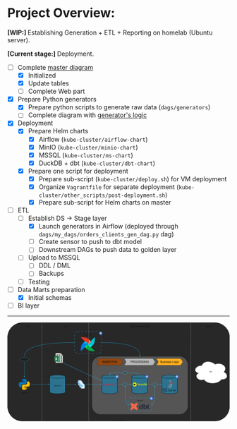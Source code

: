 # Project Overview:

<b> [WIP:] </b> Establishing Generation + ETL + Reporting on homelab (Ubuntu server).

<b> [Current stage:] </b> Deployment.

- [ ] Complete [master diagram](https://raw.githubusercontent.com/AntonMiniazev/ampere_project/refs/heads/master/project_images/ampere_project_structure.svg)
  - [x] Initialized
  - [x] Update tables
  - [ ] Complete Web part
- [x] Prepare Python generators
  - [x] Prepare python scripts to generate raw data (`dags/generators`)
  - [ ] Complete diagram with [generator's logic](https://raw.githubusercontent.com/AntonMiniazev/ampere_project/refs/heads/master/project_images/python_generator_script.svg)
- [x] Deployment
  - [x] Prepare Helm charts
    - [x] Airflow (`kube-cluster/airflow-chart`)
    - [x] MinIO (`kube-cluster/minio-chart`)
    - [x] MSSQL (`kube-cluster/ms-chart`)
    - [x] DuckDB + dbt (`kube-cluster/dbt-chart`)
  - [x] Prepare one script for deployment
    - [x] Prepare sub-script (`kube-cluster/deploy.sh`) for VM deployment
    - [x] Organize `Vagrantfile` for separate deployment (`kube-cluster/other_scripts/post-deployment.sh`)
    - [x] Prepare sub-script for Helm charts on master
- [ ] ETL
  - [ ] Establish DS → Stage layer
	  - [x] Launch generators in Airflow (deployed through `dags/my_dags/orders_clients_gen_dag.py` dag)
	  - [ ] Create sensor to push to dbt model
	  - [ ] Downstream DAGs to push data to golden layer
  - [ ] Upload to MSSQL
    - [ ] DDL / DML
    - [ ] Backups
  - [ ] Testing
- [ ] Data Marts preparation
  - [x] Initial schemas
- [ ] BI layer
---

<p align="center">
  <img src="https://github.com/AntonMiniazev/ampere_project/blob/master/project_images/high_level_structure.svg" />
</p>
